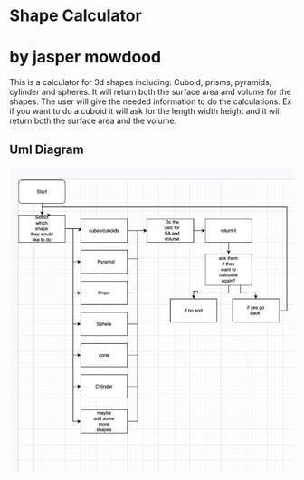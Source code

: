 # Shape Calculator
# by jasper mowdood
This is a calculator for 3d shapes including: Cuboid, prisms, pyramids, cylinder and spheres. It will return both the surface area and volume for the shapes. The user will give the needed information to do the calculations. Ex if you want to do a cuboid it will ask for the length width height and it will return both the surface area and the volume.

## Uml Diagram
![Placeholder Image](https://raw.githubusercontent.com/Tanuk12/IndividualProject/main/images/Screen%20Shot%202022-11-16%20at%208.50.36%20AM.png)
